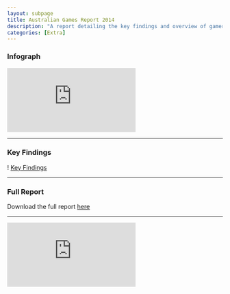 ```yaml
---
layout: subpage
title: Australian Games Report 2014
description: "A report detailing the key findings and overview of gamers in Australia today."
categories: [Extra]
---
```


### Infograph

![Australian Gamers](http://s899.photobucket.com/user/bokchoy08/media/Mobile%20Uploads/file-page11.png.html)

---

### Key Findings 

! [Key Findings](http://i899.photobucket.com/albums/ac196/bokchoy08/Mobile%20Uploads/wp_ss_20150101_0002.png)

---

### Full Report

Download the full report [here](http://igea.wpengine.com/wp-content/uploads/2013/11/Digital-Australia-2014-DA14.pdf)


---

![ Full Retort PDF](http://igea.wpengine.com/wp-content/uploads/2013/11/Digital-Australia-2014-DA14.pdf)
